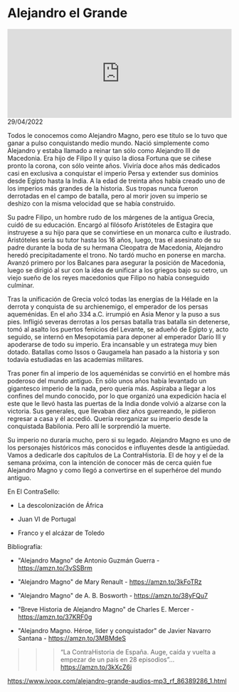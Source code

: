 # Alejandro el Grande
<iframe id='audio_88903085' frameborder='0' allowfullscreen='' scrolling='no' height='200' style='width:100%;' src='https://www.ivoox.com/player_ej_86389286_6_1.html' loading='lazy'></iframe>29/04/2022

Todos le conocemos como Alejandro Magno, pero ese título se lo tuvo que ganar a pulso conquistando medio mundo. Nació simplemente como Alejandro y estaba llamado a reinar tan sólo como Alejandro III de Macedonia. Era hijo de Filipo II y quiso la diosa Fortuna que se ciñese pronto la corona, con sólo veinte años. Viviría doce años más dedicados casi en exclusiva a conquistar el imperio Persa y extender sus dominios desde Egipto hasta la India. A la edad de treinta años había creado uno de los imperios más grandes de la historia. Sus tropas nunca fueron derrotadas en el campo de batalla, pero al morir joven su imperio se deshizo con la misma velocidad que se había construido. 

 Su padre Filipo, un hombre rudo de los márgenes de la antigua Grecia, cuidó de su educación. Encargó al filósofo Aristóteles de Estagira que instruyese a su hijo para que se convirtiese en un monarca culto e ilustrado. Aristóteles sería su tutor hasta los 16 años, luego, tras el asesinato de su padre durante la boda de su hermana Cleopatra de Macedonia, Alejandro heredó precipitadamente el trono. No tardó mucho en ponerse en marcha. Avanzó primero por los Balcanes para asegurar la posición de Macedonia, luego se dirigió al sur con la idea de unificar a los griegos bajo su cetro, un viejo sueño de los reyes macedonios que Filipo no había conseguido culminar.  

 Tras la unificación de Grecia volcó todas las energías de la Hélade en la derrota y conquista de su archienemigo, el emperador de los persas aqueménidas. En el año 334 a.C. irrumpió en Asia Menor y la puso a sus pies. Infligió severas derrotas a los persas batalla tras batalla sin detenerse, tomó al asalto los puertos fenicios del Levante, se adueñó de Egipto y, acto seguido, se internó en Mesopotamia para deponer al emperador Darío III y apoderarse de todo su imperio. Era incansable y un estratega muy bien dotado. Batallas como Issos o Gaugamela han pasado a la historia y son todavía estudiadas en las academias militares.  

 Tras poner fin al imperio de los aqueménidas se convirtió en el hombre más poderoso del mundo antiguo. En sólo unos años había levantado un gigantesco imperio de la nada, pero quería más. Aspiraba a llegar a los confines del mundo conocido, por lo que organizó una expedición hacia el este que le llevó hasta las puertas de la India donde volvió a alzarse con la victoria. Sus generales, que llevaban diez años guerreando, le pidieron regresar a casa y él accedió. Quería reorganizar su imperio desde la conquistada Babilonia. Pero allí le sorprendió la muerte.  

 Su imperio no duraría mucho, pero si su legado. Alejandro Magno es uno de los personajes históricos más conocidos e influyentes desde la antigüedad. Vamos a dedicarle dos capítulos de La ContraHistoria. El de hoy y el de la semana próxima, con la intención de conocer más de cerca quién fue Alejandro Magno y como llegó a convertirse en el superhéroe del mundo antiguo.  

 En El ContraSello:

 - La descolonización de África

 - Juan VI de Portugal

 - Franco y el alcázar de Toledo 

 Bibliografía:

 - "Alejandro Magno" de Antonio Guzmán Guerra - https://amzn.to/3vSSBrm

 - "Alejandro Magno" de Mary Renault - https://amzn.to/3kFoTRz

 - "Alejandro Magno" de A. B. Bosworth - https://amzn.to/38yFQu7

 - "Breve Historia de Alejandro Magno" de Charles E. Mercer - https://amzn.to/37KRF0g

 - "Alejandro Magno. Héroe, líder y conquistador" de Javier Navarro Santana - https://amzn.to/3MBMdeS 

 >>> “La ContraHistoria de España. Auge, caída y vuelta a empezar de un país en 28 episodios”… https://amzn.to/3kXcZ6i 

 

https://www.ivoox.com/alejandro-grande-audios-mp3_rf_86389286_1.html
